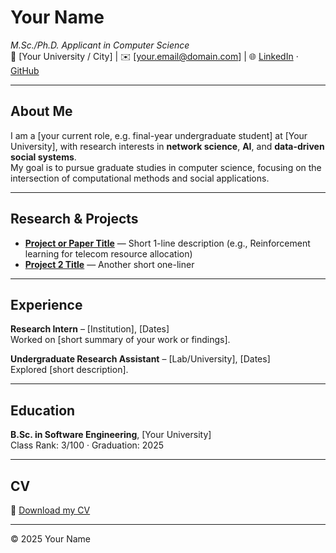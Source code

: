 # Your Name
_M.Sc./Ph.D. Applicant in Computer Science_  
📍 [Your University / City] | ✉️ [your.email@domain.com] | 🌐 [LinkedIn](#) · [GitHub](#)

---

## About Me
I am a [your current role, e.g. final-year undergraduate student] at [Your University], with research interests in **network science**, **AI**, and **data-driven social systems**.  
My goal is to pursue graduate studies in computer science, focusing on the intersection of computational methods and social applications.

---

## Research & Projects
- **[Project or Paper Title](#)** — Short 1-line description (e.g., Reinforcement learning for telecom resource allocation)
- **[Project 2 Title](#)** — Another short one-liner

---

## Experience
**Research Intern** – [Institution], [Dates]  
Worked on [short summary of your work or findings].

**Undergraduate Research Assistant** – [Lab/University], [Dates]  
Explored [short description].

---

## Education
**B.Sc. in Software Engineering**, [Your University]  
Class Rank: 3/100 · Graduation: 2025

---

## CV
📄 [Download my CV](CV.pdf)

---

© 2025 Your Name
